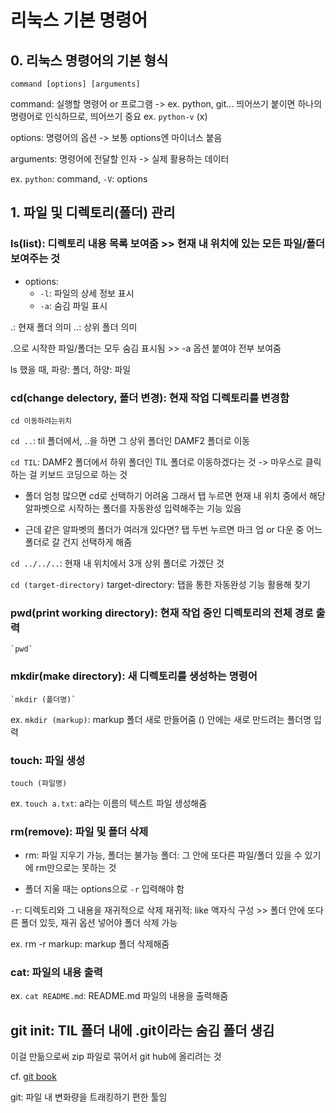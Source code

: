 # 리눅스 기본 명령어

## 0. 리눅스 명령어의 기본 형식

```
command [options] [arguments]
```

command: 실행할 명령어 or 프로그램 -> ex. python, git...
    띄어쓰기 붙이면 하나의 명령어로 인식하므로, 띄어쓰기 중요
    ex. `python-v` (x)

options: 명령어의 옵션 -> 보통 options엔 마이너스 붙음

arguments: 명령어에 전달할 인자 -> 실제 활용하는 데이터

ex. `python`: command, `-V`: options

## 1. 파일 및 디렉토리(폴더) 관리
### ls(list): 디렉토리 내용 목록 보여줌 >> 현재 내 위치에 있는 모든 파일/폴더 보여주는 것
- options:
   -  `-l`: 파일의 상세 정보 표시
   -  `-a`: 숨김 파일 표시

.: 현재 폴더 의미
..: 상위 폴더 의미

.으로 시작한 파일/폴더는 모두 숨김 표시됨 >> -a 옵션 붙여야 전부 보여줌

ls 했을 때,
    파랑: 폴더, 하양: 파일

### cd(change delectory, 폴더 변경): 현재 작업 디렉토리를 변경함
```
cd 이동하려는위치
```
`cd ..`: til 폴더에서, ..을 하면 그 상위 폴더인 DAMF2 폴더로 이동

`cd TIL`: DAMF2 폴더에서 하위 폴더인 TIL 폴더로 이동하겠다는 것 -> 마우스로 클릭하는 걸 키보드 코딩으로 하는 것

- 폴더 엄청 많으면 cd로 선택하기 어려움
그래서 탭 누르면 현재 내 위치 중에서 해당 알파벳으로 시작하는 폴더를 자동완성 입력해주는 기능 있음

- 근데 같은 알파벳의 폴더가 여러개 있다면?
탭 두번 누르면 마크 업 or 다운 중 어느 폴더로 갈 건지 선택하게 해줌

`cd ../../..`: 현재 내 위치에서 3개 상위 폴더로 가겠단 것


`cd (target-directory)`
target-directory: 탭을 통한 자동완성 기능 활용해 찾기

### pwd(print working directory): 현재 작업 중인 디렉토리의 전체 경로 출력
```
`pwd`
```
### mkdir(make directory): 새 디렉토리를 생성하는 명령어
```
`mkdir (폴더명)`
```
ex. `mkdir (markup)`: markup 폴더 새로 만들어줌
    () 안에는 새로 만드려는 폴더명 입력

### touch: 파일 생성
```
touch (파일명)
```
ex. `touch a.txt`: a라는 이름의 텍스트 파일 생성해줌

### rm(remove): 파일 및 폴더 삭제
- rm: 파일 지우기 가능, 폴더는 불가능
    폴더: 그 안에 또다른 파일/폴더 있을 수 있기에 rm만으로는 못하는 것
    
- 폴더 지울 때는 options으로 `-r` 입력해야 함

`-r`: 디렉토리와 그 내용을 재귀적으로 삭제
    재귀적: like 액자식 구성 >> 폴더 안에 또다른 폴더 있듯, 재귀 옵션 넣어야 폴더 삭제 가능

ex. rm -r markup: markup 폴더 삭제해줌

### cat: 파일의 내용 출력
ex. `cat README.md`: README.md 파일의 내용을 출력해줌


## git init: TIL 폴더 내에 .git이라는 숨김 폴더 생김

이걸 만듦으로써 zip 파일로 묶어서 git hub에 올리려는 것

cf. [git book](https://git-scm.com/book/ko/v2)

git: 파일 내 변화량을 트래킹하기 편한 툴임